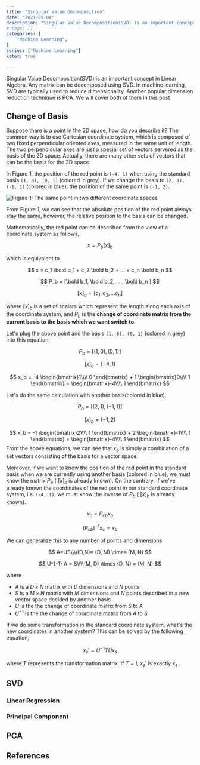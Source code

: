 ```yaml
---
title: "Singular Value Decomposition"
date: "2021-05-04"
description: "Singular Value Decomposition(SVD) is an important concept in Linear Algebra. Any matrix can be decomposed using SVD. In machine learning, SVD are typically used to reduce dimensionality. Another  popular dimension reduction technique is PCA. We will cover both of them in this post."
# tags: []
categories: [
    "Machine Learning",
]
series: ["Machine Learning"]
katex: true

---
```




Singular Value Decomposition(SVD) is an important concept in Linear Algebra. Any matrix can be decomposed using SVD. In machine learning, SVD are typically used to reduce dimensionality. Another  popular dimension reduction technique is PCA. We will cover both of them in this post.



<!--more-->



## Change of Basis



Suppose there is a point in the 2D space, how do you describe it? The common way is to use Cartesian coordinate system, which is composed of two fixed perpendicular oriented axes, measured in the same unit of length. The two perpendicular axes are just a special set of vectors servered as the basis of the 2D space. Actually, there are many other sets of vectors that can be the basis for the 2D space.



In Figure 1, the position of the red point is `(-4, 1)` when using the standard basis `(1, 0), (0, 1)` (colored in grey). If we change the basis to `(2, 1), (-1, 1)` (colored in blue), the position of the same point is `(-1, 2)`. 



![](/blog/post/images/change-basis-example.png#half "Figure 1: The same point in two different coordinate spaces")



From Figure 1, we can see that the absolute position of the red point always stay the same, however, the relative position to the basis can be changed. 

Mathematically, the red point can be described from the view of a coordinate system as follows,

$$
x = P_b[x]_b
$$


which is equivalent to 


$$
x = c_1 \bold b_1 + c_2 \bold b_2 + ... + c_n \bold b_n
$$

$$
P_b = [\bold b_1, \bold b_2,  ... , \bold b_n ]
$$


$$
[x]_b = [c_1, c_2, ... c_n]
$$



where $[x]_b$ is a set of scalars which represent the length along each axis of the coordinate system, and $P_b$ is the **change of coordinate matrix from the current basis to the basis which we want switch to**. 



Let's plug the above point and  the basis `(1, 0), (0, 1)`  (colored in grey) into this equation,



$$
P_b = [ (1, 0), (0, 1)]
$$

$$
[x]_b = (-4, 1)
$$

$$
x_b = -4 \begin{bmatrix}1\\\\ 0 \end{bmatrix} + 1 \begin{bmatrix}0\\\\ 1 \end{bmatrix} = \begin{bmatrix}-4\\\\ 1 \end{bmatrix}
$$


Let's do the same calculation with another basis(colored in blue).


$$
P_b = [ (2, 1), (-1, 1)]
$$

$$
[x]_b = (-1, 2)
$$

$$
x_b = -1 \begin{bmatrix}2\\\\ 1 \end{bmatrix} + 2 \begin{bmatrix}-1\\\\ 1 \end{bmatrix} = \begin{bmatrix}-4\\\\ 1 \end{bmatrix}
$$
From the above equations, we can see that $x_b$ is simply a combination of a set vectors consisting of the basis for a vector space. 



Moreover, if we want to know the position of the red point in the standard basis when we are currently using another basis (colored in blue), we must know the matrix $P_b$ ( $[x]_b$ is already known). On the contrary, if we've already known the coordinates of the red point in our standard coordinate system, i.e. `(-4, 1)`,  we must know the inverse of $P_b$ ( $[x]_b$ is already known).


$$
x_c = P_{cb} x_b
$$

$$
(P_{cb})^{-1}x_c = x_b
$$




We can generalize this to any number of points and dimensions



$$
A=US\\\\(D,N)= (D, M) \times (M, N)
$$




$$
U^{-1} A  = S\\\\(M, D) \times (D, N) = (M, N)
$$


where 

- $A$ is a $D\times N$ matrix with $D$ dimensions and $N$ points 
- $S$ is a  $M\times N$ matrix with $M$ dimensions and $N$ points described in a new vector space decided by another basis
- $U$ is the the change of coordinate matrix from $S$ to $A$
- $U^{-1}$ is the the change of coordinate matrix from $A$ to $S$



If we do some transformation in the standard coordinate system, what's the new coordinates in another system? This can be solved by the following equation, 



$$
x_s' = U^{-1}TUx_s
$$



where $T$ represents the transformation matrix. If $T=I$,  $x_s'$ is exactly $x_s$.



## SVD



### Linear Regression



### Principal Component





## PCA





## References





